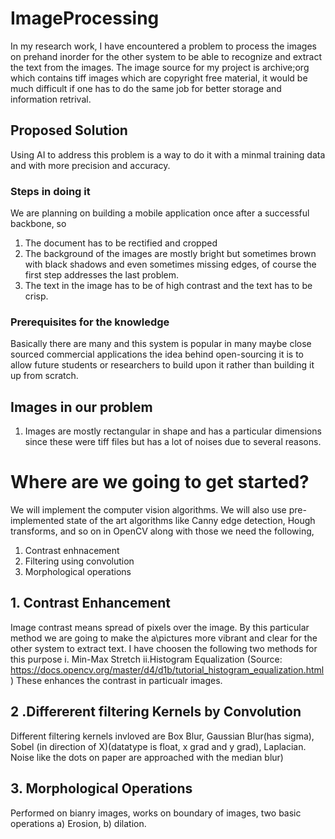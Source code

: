 # ImageProcessing
In my research work, I have encountered a problem to process the images on prehand inorder for the other system to be able to recognize and extract the text from the images. 
The image source for my project is archive;org which contains tiff images which are copyright free material, it would be much difficult if one has to do the same job for better storage and information retrival.

## Proposed Solution
Using AI to address this problem is a way to do it with a minmal training data and with more precision and accuracy.
### Steps in doing it
We are planning on building a mobile application once after a successful backbone, so
1. The document has to be rectified and cropped
2. The background of the images are mostly bright but sometimes brown with black shadows and even sometimes missing edges, of course the first step addresses the last problem.
3. The text in the image has to be of high contrast and the text has to be crisp.
### Prerequisites for the knowledge
Basically there are many and this system is popular in many maybe close sourced commercial applications the idea behind open-sourcing it is to allow future students or researchers to build upon it rather than building it up from scratch.

## Images in our problem
1. Images are mostly rectangular in shape and has a particular dimensions since these were tiff files but has a lot of noises due to several reasons.
# Where are we going to get started?
We will implement the computer vision algorithms. We will also use pre-implemented state of the art algorithms like Canny edge detection, Hough transforms, and so on in OpenCV along with those we need the following,

1. Contrast enhnacement
2. Filtering using convolution
3. Morphological operations
## 1. Contrast Enhancement
Image contrast means spread of pixels over the image. By this particular method we are going to make the a\pictures more vibrant and clear for the other system to extract text. 
I have choosen the following two methods for this purpose
i. Min-Max Stretch
ii.Histogram Equalization (Source: https://docs.opencv.org/master/d4/d1b/tutorial_histogram_equalization.html)
These enhances the contrast in particualr images.

## 2 .Differerent filtering Kernels by Convolution
Different filtering kernels invloved are Box Blur, Gaussian Blur(has sigma), Sobel (in direction of X)(datatype is float, x grad and y grad), Laplacian.
Noise like the dots on paper are approached with the median blur)

## 3. Morphological Operations
Performed on bianry images, works on boundary of images, two basic operations a) Erosion, b) dilation.



